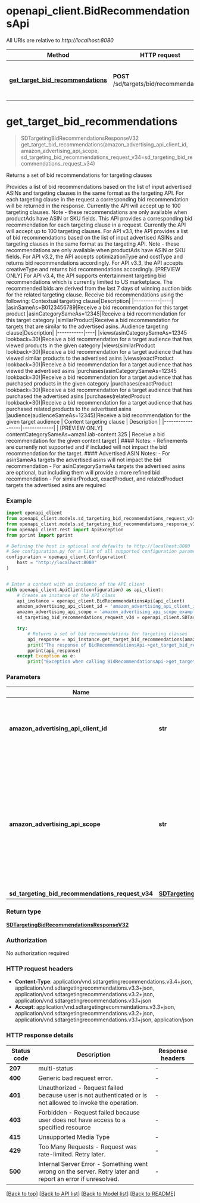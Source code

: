 # openapi_client.BidRecommendationsApi

All URIs are relative to *http://localhost:8080*

Method | HTTP request | Description
------------- | ------------- | -------------
[**get_target_bid_recommendations**](BidRecommendationsApi.md#get_target_bid_recommendations) | **POST** /sd/targets/bid/recommendations | Returns a set of bid recommendations for targeting clauses


# **get_target_bid_recommendations**
> SDTargetingBidRecommendationsResponseV32 get_target_bid_recommendations(amazon_advertising_api_client_id, amazon_advertising_api_scope, sd_targeting_bid_recommendations_request_v34=sd_targeting_bid_recommendations_request_v34)

Returns a set of bid recommendations for targeting clauses

Provides a list of bid recommendations based on the list of input advertised ASINs and targeting clauses in the same format as the targeting API. For each targeting clause in the request a corresponding bid recommendation will be returned in the response. Currently the API will accept up to 100 targeting clauses. Note - these recommendations are only available when productAds have ASIN or SKU fields. This API provides a corresponding bid recommendation for each targeting clause in a request. Currently the API will accept up to 100 targeting clauses.  For API v3.1, the API provides a list of bid recommendations based on the list of input advertised ASINs and targeting clauses in the same format as the targeting API. Note - these recommendations are only available when productAds have ASIN or SKU fields.  For API v3.2, the API accepts optimizationType and costType and returns bid recommendations accordingly.  For API v3.3, the API accepts creativeType and returns bid recommendations accordingly.  [PREVIEW ONLY] For API v3.4, the API supports entertainment targeting bid recommendations which is currently limited to US marketplace.  The recommended bids are derived from the last 7 days of winning auction bids for the related targeting clause.   Receive bid recommendations using the following: Contextual targeting clause|Description| |-----------|----| |asinSameAs=B0123456789|Receive a bid recommendation for this target product |asinCategorySameAs=12345|Receive a bid recommendation for this target category |similarProduct|Receive a bid recommendation for targets that are similar to the advertised asins.   Audience targeting clause|Description| |-----------|----| |views(asinCategorySameAs=12345 lookback=30)|Receive a bid recommendation for a target audience that has viewed products in the given category |views(similarProduct lookback=30)|Receive a bid recommendation for a target audience that has viewed similar products to the advertised asins |views(exactProduct lookback=30)|Receive a bid recommendation for a target audience that has viewed the advertised asins |purchases(asinCategorySameAs=12345 lookback=30)|Receive a bid recommendation for a target audience that has purchased products in the given category |purchases(exactProduct lookback=30)|Receive a bid recommendation for a target audience that has purchased the advertised asins |purchases(relatedProduct lookback=30)|Receive a bid recommendation for a target audience that has purchased related products to the advertised asins |audience(audienceSameAs=12345)|Receive a bid recommendation for the given target audience  | Content targeting clause | Description | |------------------|-------------| | [PREVIEW ONLY] contentCategorySameAs=amzn1.iab-content.325 | Receive a bid recommendation for the given content target |   #### Notes: - Refinements are currently not supported and if included will not impact the bid recommendation for the target.   #### Advertised ASIN Notes: - For asinSameAs targets the advertised asins will not impact the bid recommendation - For asinCategorySameAs targets the advertised asins are optional, but including them will provide a more refined bid recommendation - For similarProduct, exactProduct, and relatedProduct targets the advertised asins are required

### Example


```python
import openapi_client
from openapi_client.models.sd_targeting_bid_recommendations_request_v34 import SDTargetingBidRecommendationsRequestV34
from openapi_client.models.sd_targeting_bid_recommendations_response_v32 import SDTargetingBidRecommendationsResponseV32
from openapi_client.rest import ApiException
from pprint import pprint

# Defining the host is optional and defaults to http://localhost:8080
# See configuration.py for a list of all supported configuration parameters.
configuration = openapi_client.Configuration(
    host = "http://localhost:8080"
)


# Enter a context with an instance of the API client
with openapi_client.ApiClient(configuration) as api_client:
    # Create an instance of the API class
    api_instance = openapi_client.BidRecommendationsApi(api_client)
    amazon_advertising_api_client_id = 'amazon_advertising_api_client_id_example' # str | The identifier of a client associated with a \"Login with Amazon\" account.
    amazon_advertising_api_scope = 'amazon_advertising_api_scope_example' # str | The identifier of a profile associated with the advertiser account. Use `GET` method on Profiles resource to list profiles associated with the access token passed in the HTTP Authorization header.
    sd_targeting_bid_recommendations_request_v34 = openapi_client.SDTargetingBidRecommendationsRequestV34() # SDTargetingBidRecommendationsRequestV34 |  (optional)

    try:
        # Returns a set of bid recommendations for targeting clauses
        api_response = api_instance.get_target_bid_recommendations(amazon_advertising_api_client_id, amazon_advertising_api_scope, sd_targeting_bid_recommendations_request_v34=sd_targeting_bid_recommendations_request_v34)
        print("The response of BidRecommendationsApi->get_target_bid_recommendations:\n")
        pprint(api_response)
    except Exception as e:
        print("Exception when calling BidRecommendationsApi->get_target_bid_recommendations: %s\n" % e)
```



### Parameters


Name | Type | Description  | Notes
------------- | ------------- | ------------- | -------------
 **amazon_advertising_api_client_id** | **str**| The identifier of a client associated with a \&quot;Login with Amazon\&quot; account. | 
 **amazon_advertising_api_scope** | **str**| The identifier of a profile associated with the advertiser account. Use &#x60;GET&#x60; method on Profiles resource to list profiles associated with the access token passed in the HTTP Authorization header. | 
 **sd_targeting_bid_recommendations_request_v34** | [**SDTargetingBidRecommendationsRequestV34**](SDTargetingBidRecommendationsRequestV34.md)|  | [optional] 

### Return type

[**SDTargetingBidRecommendationsResponseV32**](SDTargetingBidRecommendationsResponseV32.md)

### Authorization

No authorization required

### HTTP request headers

 - **Content-Type**: application/vnd.sdtargetingrecommendations.v3.4+json, application/vnd.sdtargetingrecommendations.v3.3+json, application/vnd.sdtargetingrecommendations.v3.2+json, application/vnd.sdtargetingrecommendations.v3.1+json
 - **Accept**: application/vnd.sdtargetingrecommendations.v3.3+json, application/vnd.sdtargetingrecommendations.v3.2+json, application/vnd.sdtargetingrecommendations.v3.1+json, application/json

### HTTP response details

| Status code | Description | Response headers |
|-------------|-------------|------------------|
**207** | multi-status |  -  |
**400** | Generic bad request error. |  -  |
**401** | Unauthorized - Request failed because user is not authenticated or is not allowed to invoke the operation. |  -  |
**403** | Forbidden - Request failed because user does not have access to a specified resource |  -  |
**415** | Unsupported Media Type |  -  |
**429** | Too Many Requests - Request was rate-limited. Retry later. |  -  |
**500** | Internal Server Error - Something went wrong on the server. Retry later and report an error if unresolved. |  -  |

[[Back to top]](#) [[Back to API list]](../README.md#documentation-for-api-endpoints) [[Back to Model list]](../README.md#documentation-for-models) [[Back to README]](../README.md)

